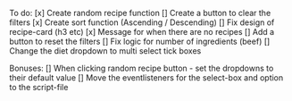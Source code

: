 To do:
[x] Create random recipe function
[] Create a button to clear the filters
[x] Create sort function (Ascending / Descending)
[] Fix design of recipe-card (h3 etc)
[x] Message for when there are no recipes
[] Add a button to reset the filters
[] Fix logic for number of ingredients (beef)
[] Change the diet dropdown to multi select tick boxes

Bonuses:
[] When clicking random recipe button - set the dropdowns to their default value
[] Move the eventlisteners for the select-box and option to the script-file
